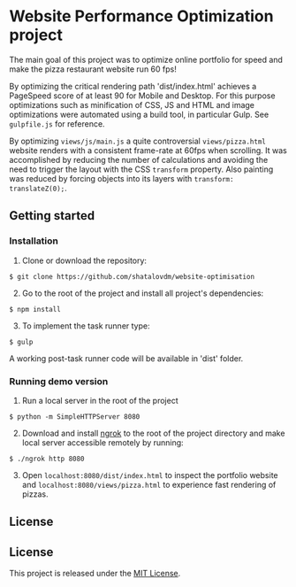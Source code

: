 # Website Performance Optimization project

The main goal of this project was to optimize online portfolio for speed and make the pizza restaurant website run 60 fps! 

By optimizing the critical rendering path 'dist/index.html' achieves a PageSpeed score of at least 90 for Mobile and Desktop. For this purpose optimizations such as minification of CSS, JS and HTML and image optimizations were automated using a build tool, in particular Gulp. See `gulpfile.js` for reference.

By optimizing `views/js/main.js` a quite controversial `views/pizza.html` website  renders with a consistent frame-rate at 60fps when scrolling. It was accomplished by reducing the number of calculations and avoiding the need to trigger the layout with the CSS `transform` property. Also painting was reduced by forcing objects into its layers with `transform: translateZ(0);`. 



## Getting started

### Installation

1. Clone or download the repository:

```
$ git clone https://github.com/shatalovdm/website-optimisation
``` 

2. Go to the root of the project and install all project's dependencies:
```
$ npm install
```

3. To implement the task runner type:
```
$ gulp
```
A working post-task runner code will be available in 'dist' folder.

### Running demo version

1. Run a local server in the root of the project
```
$ python -m SimpleHTTPServer 8080
```

2. Download and install [ngrok](https://ngrok.com/) to the root of the project directory and make local server accessible remotely by running:	
```
$ ./ngrok http 8080
```

3. Open `localhost:8080/dist/index.html` to inspect the portfolio website and `localhost:8080/views/pizza.html` to experience fast rendering of pizzas.

## License

## License

This project is released under the [MIT License](https://opensource.org/licenses/MIT).  